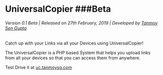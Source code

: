 # UniversalCopier ###Beta

###### Version 0.1 Beta | Released on 27th February, 2019 | Developed by [Tanmoy Sen Gupta](http://tanmoysg.com) 




Catch up with your Links via all your Devices using UniversalCopier!

The UniversalCopier is a PHP based System that helps you upload links from all your devices so that you can access them from anywhere.

Test Drive it at [uc.tanmoysg.com](http://uc.tanmoysg.com)
